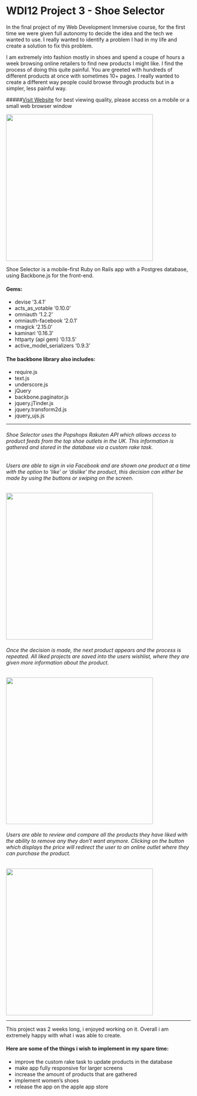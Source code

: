 # WDI12 Project 3 - Shoe Selector

In the final project of my Web Development Immersive course, for the first time we were given full autonomy to decide the idea and the tech we wanted to use. I really wanted to identify a problem I had in my life and create a solution to fix this problem.

I am extremely into fashion mostly in shoes and spend a coupe of hours a week browsing online retailers to find new products I might like. I find the process of doing this quite painful. You are greeted with hundreds of different products at once with sometimes 10+ pages. I really wanted to create a different way people could browse through products but in a simpler, less painful way.

#####[Visit Website](http://shoeselector.herokuapp.com/) for best viewing quality, please access on a mobile or a small web browser window

<img src="http://i.imgur.com/olYcuEw.png" width="400">

Shoe Selector is a mobile-first Ruby on Rails app with a Postgres database, using Backbone.js for the front-end.

#### Gems:
- devise ‘3.4.1’
- acts_as_votable ‘0.10.0’ 
- omniauth ‘1.2.2’
- omniauth-facebook ‘2.0.1’
- rmagick ‘2.15.0’
- kaminari ‘0.16.3’
- httparty (api gem) ‘0.13.5’
- active_model_serializers ‘0.9.3’

#### The backbone library also includes:
- require.js
- text.js
- underscore.js
- jQuery
- backbone.paginator.js
- jquery.jTinder.js
- jquery.transform2d.js
- jquery_ujs.js

---

###### Shoe Selector uses the Popshops Rakuten API which allows access to product feeds from the top shoe outlets in the UK. This information is gathered and stored in the database via a custom rake task.

###### Users are able to sign in via Facebook and are shown one product at a time with the option to ‘like’ or ‘dislike’ the product, this decision can either be made by using the buttons or swiping on the screen.

<img src="http://i.imgur.com/mcWhMbX.png" width="400">

###### Once the decision is made, the next product appears and the process is repeated. All liked projects are saved into the users wishlist, where they are given more information about the product. 

<img src="http://i.imgur.com/V3GsZ1l.png" width="400">

###### Users are able to review and compare all the products they have liked with the ability to remove any they don’t want anymore. Clicking on the button which displays the price will redirect the user to an online outlet where they can purchase the product.

<img src="http://i.imgur.com/qNKoBol.png" width="400">

---

 This project was 2 weeks long, i enjoyed working on it. Overall i am extremely happy with what i was able to create.

#### Here are some of the things i wish to implement in my spare time:

- improve the custom rake task to update products in the database
- make app fully responsive for larger screens
- increase the amount of products that are gathered
- implement women’s shoes
- release the app on the apple app store
